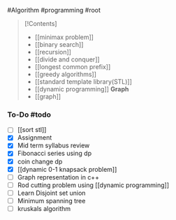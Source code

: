 #Algorithm #programming #root

>[!Contents]
>- [[minimax problem]]
>- [[binary search]]
>- [[recursion]]
>- [[divide and conquer]]
>- [[longest common prefix]]
>- [[greedy algorithms]]
>- [[standard template library(STL)]]
>- [[dynamic programming]]
> **Graph**
>- [[graph]]

### To-Do #todo 

- [ ]  [[sort stl]]
- [x] Assignment
- [x] Mid term syllabus review
- [x] Fibonacci series using dp
- [x] coin change dp
- [x] [[dynamic 0-1 knapsack problem]]
- [ ] Graph representation in c++
- [ ] Rod cutting problem using [[dynamic programming]]
- [ ] Learn Disjoint set union
- [ ] Minimum spanning tree
- [ ] kruskals algorithm